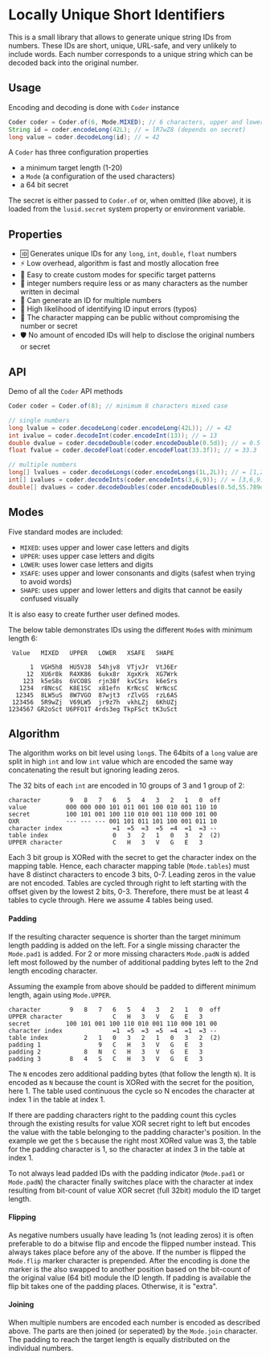# Locally Unique Short Identifiers

This is a small library that allows to generate unique string IDs from numbers. 
These IDs are short, unique, URL-safe, and very unlikely to include words.
Each number corresponds to a unique string which can be decoded back into the original number.

## Usage
Encoding and decoding is done with `Coder` instance

```java
Coder coder = Coder.of(6, Mode.MIXED); // 6 characters, upper and lower case
String id = coder.encodeLong(42L); // = lR7wZ8 (depends on secret)
long value = coder.decodeLong(id); // = 42
```

A `Coder` has three configuration properties
* a minimum target length (1-20)
* a `Mode` (a configuration of the used characters)
* a 64 bit secret

The secret is either passed to `Coder.of` or, when omitted (like above), 
it is loaded from the `lusid.secret` system property or environment variable. 

## Properties
* 🆔 Generates unique IDs for any `long`, `int`, `double`, `float` numbers
* ⚡ Low overhead, algorithm is fast and mostly allocation free
* 🔧 Easy to create custom modes for specific target patterns
* 📏 integer numbers require less or as many characters as the number written in decimal
* 🔢 Can generate an ID for multiple numbers
* 🛑 High likelihood of identifying ID input errors (typos)
* 📢 The character mapping can be public without compromising the number or secret
* 🛡️ No amount of encoded IDs will help to disclose the original numbers or secret 
 

## API 
Demo of all the `Coder` API methods
```java
Coder coder = Coder.of(8); // minimum 8 characters mixed case

// single numbers
long lvalue = coder.decodeLong(coder.encodeLong(42L)); // = 42
int ivalue = coder.decodeInt(coder.encodeInt(13)); // = 13
double dvalue = coder.decodeDouble(coder.encodeDouble(0.5d)); // = 0.5
float fvalue = coder.decodeFloat(coder.encodeFloat(33.3f)); // = 33.3

// multiple numbers
long[] lvalues = coder.decodeLongs(coder.encodeLongs(1L,2L)); // = [1,2]
int[] ivalues = coder.decodeInts(coder.encodeInts(3,6,9)); // = [3,6,9]
double[] dvalues = coder.decodeDoubles(coder.encodeDoubles(0.5d,55.789d)); // = [0.5,55.789]
```

## Modes
Five standard modes are included:

* `MIXED`: uses upper and lower case letters and digits
* `UPPER`: uses upper case letters and digits
* `LOWER`: uses lower case letters and digits
* `XSAFE`: uses upper and lower consonants and digits (safest when trying to avoid words)
* `SHAPE`: uses upper and lower letters and digits that cannot be easily confused visually

It is also easy to create further user defined modes.

The below table demonstrates IDs using the different `Mode`s with minimum length 6:
```
 Value   MIXED   UPPER   LOWER   XSAFE   SHAPE
 
      1  VGH5h8  HU5VJ8  54hjv8  VTjvJr  VtJ6Er
     12  XU6r8k  R4XK86  6ukx8r  XgxKrk  XG7Wrk
    123  k5eS8s  6VCO8S  rjn38f  kvCSrs  k6eSrs
   1234  r8NcsC  K8E1SC  x81efn  KrNcsC  WrNcsC
  12345  8LW5uS  8W7VGO  87wjt3  rZlvGS  rzL6AS
 123456  5R9wZj  V69LW5  jr9z7h  vkhLZj  6KhUZj
1234567 GR2oSct U6PFO1T 4rds3eg TkpFSct tK3uSct
```

## Algorithm
The algorithm works on bit level using `long`s. 
The 64bits of a `long` value are split in high `int` and low `int` value
which are encoded the same way concatenating the result but ignoring leading zeros.

The 32 bits of each `int` are encoded in 10 groups of 3 and 1 group of 2:
```
character        9   8   7   6   5   4   3   2   1   0  off
value           000 000 000 101 011 001 100 010 001 110 10 
secret          100 101 001 100 110 010 001 110 000 101 00
OXR             --- --- --- 001 101 011 101 100 001 011 10
character index              =1  =5  =3  =5  =4  =1  =3 --
table index                  0   3   2   1   0   3   2  (2)
UPPER character              C   H   3   V   G   E   3             
```
Each 3 bit group is XORed with the secret to get the character index on the mapping table.
Hence, each character mapping table (`Mode.tables`) must have 8 distinct characters to encode 3 bits, 0-7. 
Leading zeros in the value are not encoded. 
Tables are cycled through right to left starting with the offset given by the lowest 2 bits, 0-3. 
Therefore, there must be at least 4 tables to cycle through. 
Here we assume 4 tables being used.

#### Padding

If the resulting character sequence is shorter than the target minimum length
padding is added on the left. For a single missing character the `Mode.pad1` is added.
For 2 or more missing characters `Mode.padN` is added left most followed by
the number of additional padding bytes left to the 2nd length encoding character.

Assuming the example from above should be padded to different minimum length, again using `Mode.UPPER`.

```
character        9   8   7   6   5   4   3   2   1   0  off
UPPER character              C   H   3   V   G   E   3             
secret          100 101 001 100 110 010 001 110 000 101 00
character index              =1  =5  =3  =5  =4  =1  =3 --
table index          2   1   0   3   2   1   0   3   2  (2)
padding 1                9   C   H   3   V   G   E   3
padding 2            8   N   C   H   3   V   G   E   3
padding 3        8   4   S   C   H   3   V   G   E   3
```
The `N` encodes zero additional padding bytes (that follow the length `N`).
It is encoded as `N` because the count is XORed with the secret for the position, here 1.
The table used continuous the cycle so N encodes the character at index 1 in the table at index 1.

If there are padding characters right to the padding count this cycles through the existing
results for value XOR secret right to left but encodes the value with the table belonging to
the padding character's position. In the example we get the `S` because the right most XORed
value was 3, the table for the padding character is 1, so the character at index 3 in the table at index 1.

To not always lead padded IDs with the padding indicator (`Mode.pad1` or `Mode.padN`) the character
finally switches place with the character at index resulting from bit-count of value XOR secret (full 32bit) modulo
the ID target length.

#### Flipping
As negative numbers usually have leading 1s (not leading zeros) it is often preferable to do a bitwise flip and
encode the flipped number instead. This always takes place before any of the above. If the number is flipped
the `Mode.flip` marker character is prepended. After the encoding is done the marker is the also swapped to another
position based on the bit-count of the original value (64 bit) module the ID length.
If padding is available the flip bit takes one of the padding places. Otherwise, it is "extra".

#### Joining
When multiple numbers are encoded each number is encoded as described above.
The parts are then joined (or seperated) by the `Mode.join` character.
The padding to reach the target length is equally distributed on the individual numbers.
